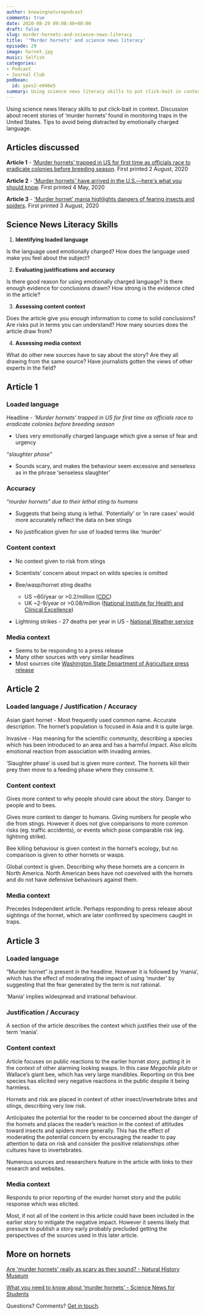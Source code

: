 ```yaml
---
author: knowingnaturepodcast
comments: true
date: 2020-08-29 09:08:48+00:00
draft: false
slug: murder-hornets-and-science-news-literacy
title: '"Murder hornets" and science news literacy'
episode: 29
image: hornet.jpg
music: Selfish
categories:
- Podcast
- Journal Club
podbean:
  id: ypes2-e946e5
summary: Using science news literacy skills to put click-bait in context. Discussion about recent stories of ‘murder hornets’ found in monitoring traps in the United States. Tips to avoid being distracted by emotionally charged language.
---
```


Using science news literacy skills to put click-bait in context. Discussion
about recent stories of ‘murder hornets’ found in monitoring traps in the
United States. Tips to avoid being distracted by emotionally charged language.

## Articles discussed

**Article 1** \- [‘Murder hornets’ trapped in US for first time as officials race to eradicate colonies before breeding season](https://www.independent.co.uk/news/world/americas/giant-asian-murder-hornets-invasive-species-washington-state-kill-humans-a9650216.html). First printed 2 August, 2020

**Article 2** \- ['Murder hornets' have arrived in the U.S.—here's what you should know](https://www.nationalgeographic.com/animals/2020/05/asian-giant-hornets-arrive-united-states/). First printed 4 May, 2020

**Article 3** \- ['Murder hornet' mania highlights dangers of fearing insects and spiders](https://www.nationalgeographic.com/animals/2020/08/unfounded-fear-of-insects-murder-hornets-bees/). First printed 3 August, 2020

## Science News Literacy Skills

  1. **Identifying loaded language**

Is the language used emotionally charged? How does the language used make you
feel about the subject?

  2. **Evaluating justifications and accuracy**

Is there good reason for using emotionally charged language? Is there enough
evidence for conclusions drawn? How strong is the evidence cited in the
article?

  3. **Assessing content context**

Does the article give you enough information to come to solid conclusions? Are
risks put in terms you can understand? How many sources does the article draw
from?

  4. **Assessing media context**

What do other new sources have to say about the story? Are they all drawing
from the same source? Have journalists gotten the views of other experts in
the field?

## Article 1

### Loaded language

Headline - _‘Murder hornets’ trapped in US for first time as officials race to
eradicate colonies before breeding season_

  * Uses very emotionally charged language which give a sense of fear and urgency

_“slaughter phase”_  

  * Sounds scary, and makes the behaviour seem excessive and senseless as in the phrase ‘senseless slaughter’

### Accuracy

_“murder hornets” due to their lethal sting to humans_

  * Suggests that being stung is lethal. ‘Potentially’ or ‘in rare cases’ would more accurately reflect the data on bee stings 

  * No justification given for use of loaded terms like ‘murder’

### Content context

  * No context given to risk from stings
  * Scientists’ concern about impact on wilds species is omitted

  * Bee/wasp/hornet sting deaths
    * US ~60/year or >0.2/million ([CDC](https://www.cdc.gov/mmwr/volumes/68/wr/mm6829a5.htm#:~:text=During%202000%E2%80%932017%2C%20a%20total,Source%3A%20National%20Vital%20Statistics%20System.)) 
    * UK ~2-9/year or >0.08/million ([National Institute for Health and Clinical Excellence](https://www.nice.org.uk/guidance/ta246/documents/venom-anaphylaxis-immunotherapy-pharmalgen-final-scope2#:~:text=Every%20year%20in%20the%20UK,to%20anaphylaxis%20as%20bee%20stings.)) 

  * Lightning strikes - 27 deaths per year in US - [National Weather service](https://www.weather.gov/safety/lightning-odds#:~:text=According%20to%20the%20NWS%20Storm,with%20various%20degrees%20of%20disability.)

### Media context

  * Seems to be responding to a press release
  * Many other sources with very similar headlines
  * Most sources cite [Washington State Department of Agriculture press release](https://agr.wa.gov/about-wsda/news-and-media-relations/news-releases?article=31413)

## Article 2

### Loaded language / Justification / Accuracy

Asian giant hornet - Most frequently used common name. Accurate description.
The hornet’s population is focused in Asia and it is quite large.

Invasive - Has meaning for the scientific community, describing a species
which has been introduced to an area and has a harmful impact. Also elicits
emotional reaction from association with invading armies.

‘Slaughter phase’ is used but is given more context. The hornets kill their
prey then move to a feeding phase where they consume it.

### Content context

Gives more context to why people should care about the story. Danger to people
and to bees.

Gives more context to danger to humans. Giving numbers for people who die from
stings. However it does not give comparisons to more common risks (eg. traffic
accidents), or events which pose comparable risk (eg. lightning strike).

Bee killing behaviour is given context in the hornet’s ecology, but no
comparison is given to other hornets or wasps.

Global context is given. Describing why these hornets are a concern in North
America. North American bees have not coevolved with the hornets and do not
have defensive behaviours against them.

### Media context

Precedes Independent article. Perhaps responding to press release about
sightings of the hornet, which are later confirmed by specimens caught in
traps.

## Article 3

### Loaded language

“Murder hornet” is present in the headline. However it is followed by ‘mania’,
which has the effect of moderating the impact of using ‘murder’ by suggesting
that the fear generated by the term is not rational.

‘Mania’ implies widespread and irrational behaviour.

### Justification / Accuracy

A section of the article describes the context which justifies their use of
the term ‘mania’.

### Content context

Article focuses on public reactions to the earlier hornet story, putting it in
the context of other alarming looking wasps. In this case _Megachile pluto_ or
Wallace’s giant bee, which has very large mandibles. Reporting on this bee
species has elicited very negative reactions in the public despite it being
harmless.

Hornets and risk are placed in context of other insect/invertebrate bites and
stings, describing very low risk.

Anticipates the potential for the reader to be concerned about the danger of
the hornets and places the reader’s reaction in the context of attitudes
toward insects and spiders more generally. This has the effect of moderating
the potential concern by encouraging the reader to pay attention to data on
risk and consider the positive relationships other cultures have to
invertebrates.

Numerous sources and researchers feature in the article with links to their
research and websites.

### Media context

Responds to prior reporting of the murder hornet story and the public response
which was elicited.

Most, if not all of the content in this article could have been included in
the earlier story to mitigate the negative impact. However it seems likely
that pressure to publish a story early probably precluded getting the
perspectives of the sources used in this later article.

## More on hornets

[Are 'murder hornets' really as scary as they sound? - Natural History Museum](https://www.nhm.ac.uk/discover/are-murder-hornets-really-as-scary-as-they-sound.html)

[What you need to know about ‘murder hornets’ - Science News for Students](https://www.sciencenewsforstudents.org/article/what-you-need-to-know-about-murder-hornets)

Questions? Comments? [Get in touch](/about).
